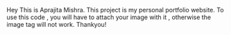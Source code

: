 Hey This is Aprajita Mishra.
This project is my personal portfolio website.
To use this code , you will have to attach your image with it , otherwise the image tag will not work.
Thankyou!
